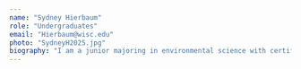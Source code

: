 ```yaml
---
name: "Sydney Hierbaum"
role: "Undergraduates"
email: "Hierbaum@wisc.edu"
photo: "SydneyH2025.jpg"
biography: "I am a junior majoring in environmental science with certificates in science communication and environmental studies. I have been working in the lab since October 2023 as an undergraduate lab assistant as well as assisting in Ismael’s PhD research studying pollen and ancient environmental DNA, the first aeDNA project in Wisconsin and one of the first in the US. This has included performing LOI and collecting samples out in the field. I am interested in studying the impacts of climate change and finding sustainable solutions to mitigate and address these effects."
---
```

